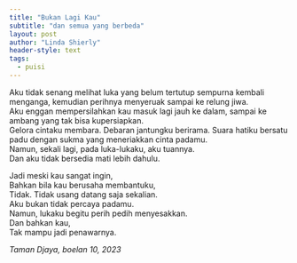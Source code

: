 ```yaml
---
title: "Bukan Lagi Kau"
subtitle: "dan semua yang berbeda"
layout: post
author: "Linda Shierly"
header-style: text
tags:
  - puisi
---
```


Aku tidak senang melihat luka yang belum tertutup sempurna kembali menganga, kemudian perihnya menyeruak sampai ke relung jiwa.<br>
Aku enggan mempersilahkan kau masuk lagi jauh ke dalam, sampai ke ambang yang tak bisa kupersiapkan.<br>
Gelora cintaku membara. Debaran jantungku berirama. Suara hatiku bersatu padu dengan sukma yang meneriakkan cinta padamu.<br>
Namun, sekali lagi, pada luka-lukaku, aku tuannya.<br>
Dan aku tidak bersedia mati lebih dahulu. <br>

Jadi meski kau sangat ingin,<br>
Bahkan bila kau berusaha membantuku,<br>
Tidak. Tidak usang datang saja sekalian.<br>
Aku bukan tidak percaya padamu.<br>
Namun, lukaku begitu perih pedih menyesakkan.<br>
Dan bahkan kau,<br>
Tak mampu jadi penawarnya. <br>

*Taman Djaya, boelan 10,  2023*
